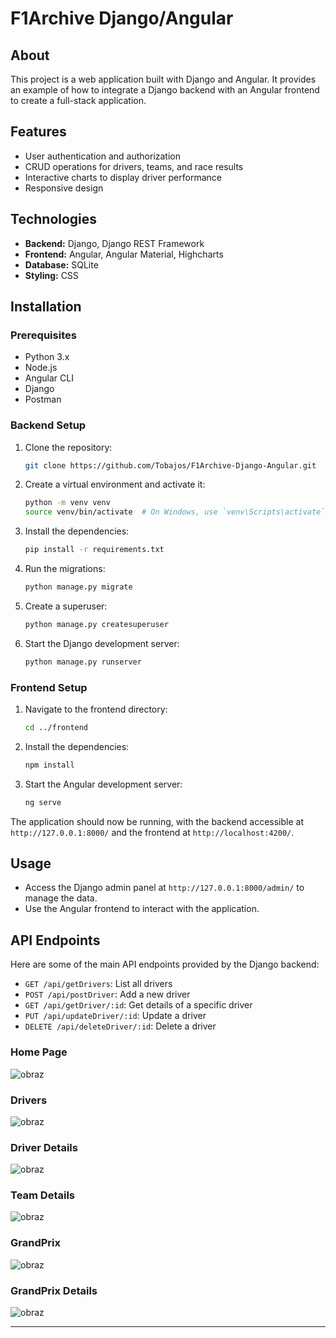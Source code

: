 # F1Archive Django/Angular
## About

This project is a web application built with Django and Angular. It provides an example of how to integrate a Django backend with an Angular frontend to create a full-stack application.

## Features

- User authentication and authorization
- CRUD operations for drivers, teams, and race results
- Interactive charts to display driver performance
- Responsive design

## Technologies

- **Backend:** Django, Django REST Framework
- **Frontend:** Angular, Angular Material, Highcharts
- **Database:** SQLite 
- **Styling:** CSS

## Installation

### Prerequisites

- Python 3.x
- Node.js
- Angular CLI
- Django
- Postman

### Backend Setup

1. Clone the repository:

    ```bash
    git clone https://github.com/Tobajos/F1Archive-Django-Angular.git
    ```

2. Create a virtual environment and activate it:

    ```bash
    python -m venv venv
    source venv/bin/activate  # On Windows, use `venv\Scripts\activate`
    ```

3. Install the dependencies:

    ```bash
    pip install -r requirements.txt
    ```

4. Run the migrations:

    ```bash
    python manage.py migrate
    ```

5. Create a superuser:

    ```bash
    python manage.py createsuperuser
    ```

6. Start the Django development server:

    ```bash
    python manage.py runserver
    ```

### Frontend Setup

1. Navigate to the frontend directory:

    ```bash
    cd ../frontend
    ```

2. Install the dependencies:

    ```bash
    npm install
    ```

3. Start the Angular development server:

    ```bash
    ng serve
    ```

The application should now be running, with the backend accessible at `http://127.0.0.1:8000/` and the frontend at `http://localhost:4200/`.

## Usage

- Access the Django admin panel at `http://127.0.0.1:8000/admin/` to manage the data.
- Use the Angular frontend to interact with the application.

## API Endpoints

Here are some of the main API endpoints provided by the Django backend:

- `GET /api/getDrivers`: List all drivers
- `POST /api/postDriver`: Add a new driver
- `GET /api/getDriver/:id`: Get details of a specific driver
- `PUT /api/updateDriver/:id`: Update a driver
- `DELETE /api/deleteDriver/:id`: Delete a driver

### Home Page
![obraz](https://github.com/Tobajos/F1Archive-Django-Angular/assets/92229397/a3410ee0-7a65-471a-aa00-346c6dd185c0)
### Drivers
![obraz](https://github.com/Tobajos/F1Archive-Django-Angular/assets/92229397/57538262-9c03-49e8-a1b7-4e6a740fc3de)
### Driver Details
![obraz](https://github.com/Tobajos/F1Archive-Django-Angular/assets/92229397/c3e192b5-82b1-4a7d-9796-2b3c236fb7a8)
### Team Details
![obraz](https://github.com/Tobajos/F1Archive-Django-Angular/assets/92229397/39893364-7660-4cbb-8fb5-fcba348b08ec)
### GrandPrix
![obraz](https://github.com/Tobajos/F1Archive-Django-Angular/assets/92229397/b2f0621a-9c77-491a-98ba-e68bdfa1bf31)
### GrandPrix Details
![obraz](https://github.com/Tobajos/F1Archive-Django-Angular/assets/92229397/2f7e0270-e767-4b5e-8c7b-9958936bbf2c)



---
